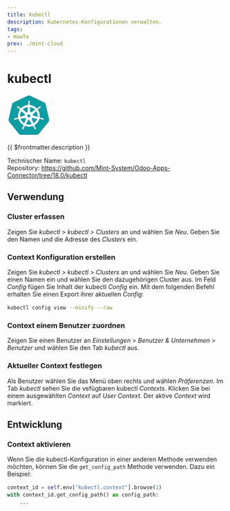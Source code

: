 ```yaml
---
title: kubectl
description: Kubernetes-Konfigurationen verwalten.
tags:
- HowTo
prev: ./mint-cloud
---
```

# kubectl
![](attachments/odoo_icons_kubectl.png)

{{ $frontmatter.description }}

Technischer Name: `kubectl`\
Repository: <https://github.com/Mint-System/Odoo-Apps-Connector/tree/18.0/kubectl>

## Verwendung

### Cluster erfassen

Zeigen Sie *kubectl > kubectl > Clusters* an und wählen Sie *Neu*. Geben Sie den Namen und die Adresse des *Clusters* ein.

### Context Konfiguration erstellen

Zeigen Sie *kubectl > kubectl > Clusters* an und wählen Sie *Neu*. Geben Sie einen Namen ein und wählen Sie den dazugehörigen Cluster aus. Im Feld *Config* fügen Sie Inhalt der kubectl *Config* ein. Mit dem folgenden Befehl erhalten Sie einen Export ihrer aktuellen *Config*:

```bash
kubectl config view --minify --raw
```

### Context einem Benutzer zuordnen

Zeigen Sie einen Benutzer an *Einstellungen > Benutzer & Unternehmen > Benutzer* und wählen Sie den Tab *kubectl* aus.

### Aktueller Context festlegen

Als Benutzer wählen Sie das Menü oben rechts und wählen *Präferenzen*. Im Tab *kubectl* sehen Sie die vefügbaren kubectl *Contexts*. Klicken Sie bei einem ausgewählten *Context* auf *User Context*. Der aktive *Context* wird markiert.

## Entwicklung

### Context aktivieren

Wenn Sie die kubectl-Konfiguration in einer anderen Methode verwenden möchten, können Sie die `get_config_path` Methode verwenden. Dazu ein Beispiel: 

```python
context_id = self.env["kubectl.context"].browse(1)
with context_id.get_config_path() as config_path:
	...
```


